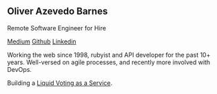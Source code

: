 ## Oliver Azevedo Barnes
Remote Software Engineer for Hire

[Medium](https://medium.com/@oliver_azevedo_barnes)
[Github](https://github.com/oliverbarnes)
[Linkedin](https://www.linkedin.com/in/oliverbarnes/)

Working the web since 1998, rubyist and API developer for the past 10+ years. Well-versed on agile processes, and recently more involved with DevOps.

Building a [Liquid Voting as a Service](https://github.com/oliverbarnes/liquid-voting-service).
